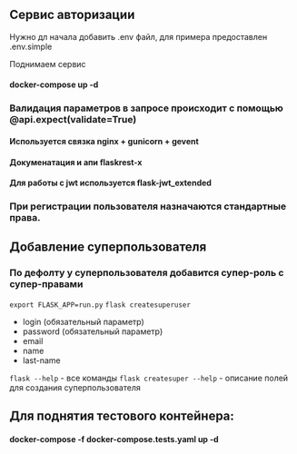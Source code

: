 ## Сервис авторизации

Нужно дл начала добавить .env файл, для примера предоставлен .env.simple

Поднимаем сервис 
#### docker-compose up -d
### Валидация параметров в запросе происходит с помощью @api.expect(validate=True)
#### Используется связка nginx + gunicorn + gevent
#### Докуменатация и апи flaskrest-x
#### Для работы с jwt используется flask-jwt_extended

### При регистрации пользователя назначаются стандартные права.

## Добавление суперпользователя
### По дефолту у суперпользователя добавится супер-роль с супер-правами

```export FLASK_APP=run.py```
```flask createsuperuser```

- login (обязательный параметр)
- password (обязательный параметр)
- email
- name
- last-name

```flask --help``` - все команды
```flask createsuper --help``` - описание полей для создания суперпользователя

## Для поднятия тестового контейнера:

#### docker-compose -f docker-compose.tests.yaml up -d

